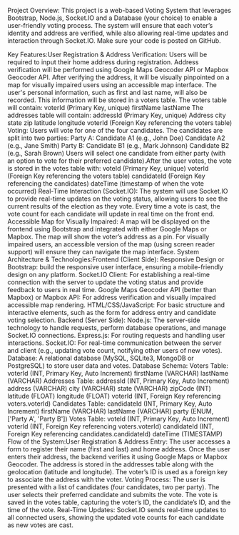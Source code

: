 Project Overview:
This project is a web-based Voting System that leverages Bootstrap, Node.js, Socket.IO and a Database (your choice) to enable a user-friendly voting process. The system will ensure that each voter’s identity and address are verified, while also allowing real-time updates and interaction through Socket.IO. Make sure your code is posted on GitHub.

Key Features:User Registration & Address Verification:
Users will be required to input their home address during registration.
Address verification will be performed using Google Maps Geocoder API or Mapbox  Geocoder API. After verifying the address, it will be visually pinpointed on a map for visually impaired users using an accessible map interface.
The user's personal information, such as first and last name, will also be recorded.
This information will be stored in a voters table.
The voters table will contain:
voterId (Primary Key, unique)
firstName
lastName
The addresses table will contain:
addressId (Primary Key, unique)
Address
city
state
zip
latitude
longitude
voterId (Foreign Key referencing the voters table)
Voting:
Users will vote for one of the four candidates. The candidates are split into two parties:
Party A:
Candidate A1 (e.g., John Doe)
Candidate A2 (e.g., Jane Smith)
Party B:
Candidate B1 (e.g., Mark Johnson)
Candidate B2 (e.g., Sarah Brown)
Users will select one candidate from either party (with an option to vote for their preferred candidate).After the user votes, the vote is stored in the votes table with:
voteId (Primary Key, unique)
voterId (Foreign Key referencing the voters table)
candidateId (Foreign Key referencing the candidates)
dateTime (timestamp of when the vote occurred)
Real-Time Interaction (Socket.IO):
The system will use Socket.IO to provide real-time updates on the voting status, allowing users to see the current results of the election as they vote.
Every time a vote is cast, the vote count for each candidate will update in real time on the front end.
Accessible Map for Visually Impaired:
A map will be displayed on the frontend using Bootstrap and integrated with either Google Maps or Mapbox. The map will show the voter’s address as a pin.
For visually impaired users, an accessible version of the map (using screen reader support) will ensure they can navigate the map interface.
System Architecture & Technologies:Frontend (Client Side):
Responsive Design or Bootstrap: build the responsive user interface, ensuring a mobile-friendly design on any platform.
Socket.IO Client: For establishing a real-time connection with the server to update the voting status and provide feedback to users in real time.
Google Maps Geocoder API (better than Mapbox) or Mapbox API: For address verification and visually impaired accessible map rendering.
HTML/CSS/JavaScript: For basic structure and interactive elements, such as the form for address entry and candidate voting selection.
Backend (Server Side):
Node.js: The server-side technology to handle requests, perform database operations, and manage Socket.IO connections.
Express.js: For routing requests and handling user interactions.
Socket.IO: For real-time communication between the server and client (e.g., updating vote count, notifying other users of new votes).
Database: A relational database (MySQL, SQLite3, MongoDB or PostgreSQL) to store user data and votes.
Database Schema:
Voters Table:
voterId (INT, Primary Key, Auto Increment)
firstName (VARCHAR)
lastName (VARCHAR)
Addresses Table:
addressId (INT, Primary Key, Auto Increment)
address (VARCHAR)
city (VARCHAR)
state (VARCHAR)
zipCode (INT)
latitude (FLOAT)
longitude (FLOAT)
voterId (INT, Foreign Key referencing voters.voterId)
Candidates Table:
candidateId (INT, Primary Key, Auto Increment)
firstName (VARCHAR)
lastName (VARCHAR)
party (ENUM, ['Party A', 'Party B'])
Votes Table:
voteId (INT, Primary Key, Auto Increment)
voterId (INT, Foreign Key referencing voters.voterId)
candidateId (INT, Foreign Key referencing candidates.candidateId)
dateTime (TIMESTAMP)
Flow of the System:User Registration & Address Entry:
The user accesses a form to register their name (first and last) and home address.
Once the user enters their address, the backend verifies it using Google Maps or Mapbox Geocoder.
The address is stored in the addresses table along with the geolocation (latitude and longitude). The voter’s ID is used as a foreign key to associate the address with the voter.
Voting Process:
The user is presented with a list of candidates (four candidates, two per party).
The user selects their preferred candidate and submits the vote.
The vote is saved in the votes table, capturing the voter’s ID, the candidate’s ID, and the time of the vote.
Real-Time Updates:
Socket.IO sends real-time updates to all connected users, showing the updated vote counts for each candidate as new votes are cast.
